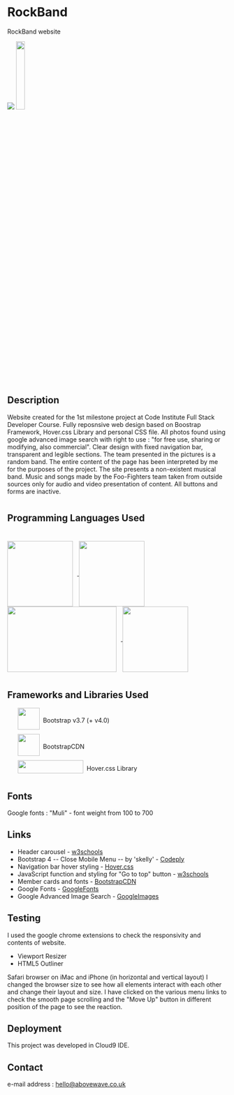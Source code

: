 # RockBand
RockBand website

<img src="http://karolsliwka.abovewave.co.uk/assets/mypage_top.jpg" style="widt:100%;">

<a href="http://www.karolsliwka.abovewave.co.uk" target="_blank">
    <img src="https://www.dwarka-smartcity.com/wp-content/uploads/2017/05/visit-website-button.png" style="width:20%;">
</a>



## Description
<div style="margin-bottom:40px;">
Website created for the 1st milestone project at Code Institute Full Stack Developer Course. Fully reposnsive web design based on Boostrap Framework, Hover.css Library and personal CSS file. All photos found using google advanced image search with right to use : "for free use, sharing or modifying, also commercial".
Clear design with fixed navigation bar, transparent and legible sections. The team presented in the pictures is a random band. The entire content of the page has been interpreted by me for the purposes of the project. The site presents a non-existent musical band. Music and songs made by the Foo-Fighters team taken from outside sources only for audio and video presentation of content.
All buttons and forms are inactive.
</div>

## Programming Languages Used
<div style="margin-top:40px; margin-bottom:40px;">
<a href="https://en.wikipedia.org/wiki/HTML5" target="_blank">
    <img src="https://upload.wikimedia.org/wikipedia/commons/thumb/6/61/HTML5_logo_and_wordmark.svg/2880px-HTML5_logo_and_wordmark.svg.png" style="vertical-align:middle; margin-right:10px; width:150px; height:150px">
</a>
<a href="https://en.wikipedia.org/wiki/Cascading_Style_Sheets#CSS_3" target="_blank">
    <img src="https://www.lifewire.com/thmb/s9kfBeuaF14VAGgE-SjDB-L0ZDs=/768x0/filters:no_upscale():max_bytes(150000):strip_icc()/css3-57b597e85f9b58b5c2b338de.png" style="vertical-align:middle; margin-right:10px; width:150px; height:150px">
</a>
<a href="https://en.wikipedia.org/wiki/JQuery" target="_blank">
    <img src="http://pluspng.com/img-png/jquery-logo-vector-png-download-free-jquery-vector-logo-500.jpg" style="vertical-align:middle; margin-right:10px; width:250px; height:150px">
</a>
<a href="https://en.wikipedia.org/wiki/JavaScript" target="_blank">
    <img src="https://upload.wikimedia.org/wikipedia/commons/thumb/9/99/Unofficial_JavaScript_logo_2.svg/1024px-Unofficial_JavaScript_logo_2.svg.png" style="vertical-align:middle; margin-right:10px; width:150px; height:150px">
</a>
</div>

## Frameworks and Libraries Used
<ul style="list-style:none;">
    <li>    
        <a href="https://www.bootstrapcdn.com/" style="text-decoration:none;" target="_blank">
            <img src="https://getbootstrap.com/docs/4.1/assets/img/bootstrap-stack.png" style="vertical-align:middle; margin-bottom:10px; width:50px; height:50px;">&nbsp;&nbsp;Bootstrap v3.7 (+ v4.0)
        </a>
    </li>
    <li>
        <a href="https://www.bootstrapcdn.com/" style="text-decoration:none;" target="_blank">
            <img src="https://www.bootstrapcdn.com/assets/img/og.dd30b10.png" style="vertical-align:middle; margin-bottom:10px; width:50px; height:50px;">&nbsp;&nbsp;BootstrapCDN
        </a>
    </li>
    <li>
        <a href="https://www.bootstrapcdn.com/" style="text-decoration:none;" target="_blank">
            <img src="http://karolsliwka.abovewave.co.uk/assets/hovercss.jpg" style="vertical-align:middle; margin-bottom:10px; width:150px; height:30px;">&nbsp;&nbsp;Hover.css Library
        </a>
    </li>
</ul>

## Fonts
Google fonts : "Muli" - font weight from 100 to 700

## Links
 * Header carousel - [w3schools](https://www.w3schools.com/bootstrap/bootstrap_ref_js_carousel.asp)
 * Bootstrap 4 -- Close Mobile Menu -- by 'skelly' -  [Codeply](https://www.codeply.com/go/XtiWqN3lGn ) 
 * Navigation bar hover styling - [Hover.css](http://ianlunn.github.io/Hover/)
 * JavaScript function and styling for "Go to top" button - [w3schools](https://www.w3schools.com/howto/howto_js_scroll_to_top.asp)
 * Member cards and fonts - [BootstrapCDN](https://stackpath.bootstrapcdn.com/bootstrap/4.1.3/css/bootstrap.min.css)
 * Google Fonts - [GoogleFonts](https://fonts.google.com/)
 * Google Advanced Image Search - [GoogleImages](https://www.google.com/advanced_image_search)

## Testing
I used the google chrome extensions to check the responsivity and contents of website.
 - Viewport Resizer 
 - HTML5 Outliner

Safari browser on iMac and iPhone (in horizontal and vertical layout)
I changed the browser size to see how all elements interact with each other and change their layout and size. I have clicked on the various menu links to check the smooth page scrolling and the "Move Up" button in different position of the page to see the reaction.

## Deployment
This project was developed in Cloud9 IDE.

## Contact
e-mail address : hello@abovewave.co.uk